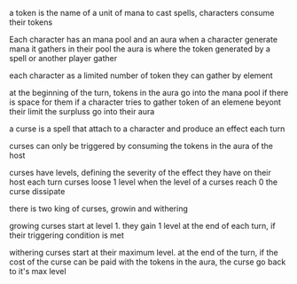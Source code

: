 a token is the name of a unit of mana
to cast spells, characters consume their tokens

Each character has an  mana pool and an aura
when a character generate mana it gathers in their pool
the aura is where the token generated by a spell or another player gather

each character as a limited number of token they can gather by element

at the beginning of the turn, tokens in the aura go into the mana pool if there is space for them
if a character tries to gather token of an elemene beyont their limit the surpluss go into their aura

a curse is a spell that attach to a character and produce an effect each turn 

curses can only be triggered by consuming the tokens in the aura of the host

curses have levels, defining the severity of the effect they have on their host
each turn curses loose 1 level
when the level of a curses reach 0 the curse dissipate

there is two king of curses, growin and withering

growing curses start at level 1. 
they gain 1 level at the end of each turn, if their triggering condition is met

withering curses start at their maximum level.
at the end of the turn, if the cost of the curse can be paid with the tokens in the aura, the curse go back to it's max level

